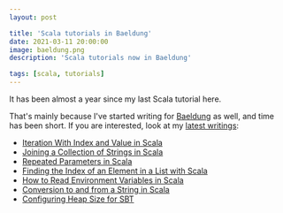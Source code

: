 ```yaml
---
layout: post

title: 'Scala tutorials in Baeldung'
date: 2021-03-11 20:00:00
image: baeldung.png
description: 'Scala tutorials now in Baeldung'

tags: [scala, tutorials]
---
```


<span class="dropcap">I</span>t has been almost a year since my last Scala tutorial here.

That's mainly because I've started writing for [Baeldung](https://www.baeldung.com/) as well, and time has been short.
If you are interested, look at my [latest writings](https://pedrorijo.com/external/#baeldung):

* [Iteration With Index and Value in Scala](https://www.baeldung.com/scala/iteration-index-value)
* [Joining a Collection of Strings in Scala](https://www.baeldung.com/scala/join-string-collection)
* [Repeated Parameters in Scala](https://www.baeldung.com/scala/repeated-parameters)
* [Finding the Index of an Element in a List with Scala](https://www.baeldung.com/scala/find-index-element-in-list)
* [How to Read Environment Variables in Scala](https://www.baeldung.com/scala/environment-variables)
* [Conversion to and from a String in Scala](https://www.baeldung.com/scala/convert-to-from-string)
* [Configuring Heap Size for SBT](https://www.baeldung.com/scala/sbt-heap-size)
